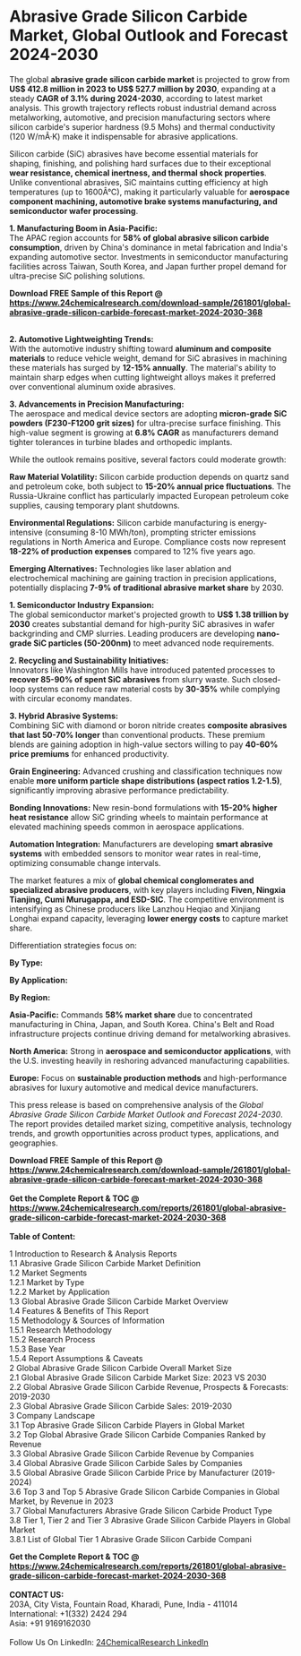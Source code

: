 <h1>Abrasive Grade Silicon Carbide Market, Global Outlook and Forecast 2024-2030</h1><p>The global <strong>abrasive grade silicon carbide market</strong> is projected to grow from <strong>US$ 412.8 million in 2023 to US$ 527.7 million by 2030</strong>, expanding at a steady <strong>CAGR of 3.1% during 2024-2030</strong>, according to latest market analysis. This growth trajectory reflects robust industrial demand across metalworking, automotive, and precision manufacturing sectors where silicon carbide's superior hardness (9.5 Mohs) and thermal conductivity (120 W/mÂ·K) make it indispensable for abrasive applications.</p><p>Silicon carbide (SiC) abrasives have become essential materials for shaping, finishing, and polishing hard surfaces due to their exceptional <strong>wear resistance, chemical inertness, and thermal shock properties</strong>. Unlike conventional abrasives, SiC maintains cutting efficiency at high temperatures (up to 1600Â°C), making it particularly valuable for <strong>aerospace component machining, automotive brake systems manufacturing, and semiconductor wafer processing</strong>.</p><p><strong>1. Manufacturing Boom in Asia-Pacific:</strong><br>
The APAC region accounts for <strong>58% of global abrasive silicon carbide consumption</strong>, driven by China's dominance in metal fabrication and India's expanding automotive sector. Investments in semiconductor manufacturing facilities across Taiwan, South Korea, and Japan further propel demand for ultra-precise SiC polishing solutions.</p><div><b>Download FREE Sample of this Report @ 
            <a href="https://www.24chemicalresearch.com/download-sample/261801/global-abrasive-grade-silicon-carbide-forecast-market-2024-2030-368">
            https://www.24chemicalresearch.com/download-sample/261801/global-abrasive-grade-silicon-carbide-forecast-market-2024-2030-368</a></b></div><br><p><strong>2. Automotive Lightweighting Trends:</strong><br>
With the automotive industry shifting toward <strong>aluminum and composite materials</strong> to reduce vehicle weight, demand for SiC abrasives in machining these materials has surged by <strong>12-15% annually</strong>. The material's ability to maintain sharp edges when cutting lightweight alloys makes it preferred over conventional aluminum oxide abrasives.</p><p><strong>3. Advancements in Precision Manufacturing:</strong><br>
The aerospace and medical device sectors are adopting <strong>micron-grade SiC powders (F230-F1200 grit sizes)</strong> for ultra-precise surface finishing. This high-value segment is growing at <strong>6.8% CAGR</strong> as manufacturers demand tighter tolerances in turbine blades and orthopedic implants.</p><p>While the outlook remains positive, several factors could moderate growth:</p><p><strong>Raw Material Volatility:</strong> Silicon carbide production depends on quartz sand and petroleum coke, both subject to <strong>15-20% annual price fluctuations</strong>. The Russia-Ukraine conflict has particularly impacted European petroleum coke supplies, causing temporary plant shutdowns.</p><p><strong>Environmental Regulations:</strong> Silicon carbide manufacturing is energy-intensive (consuming 8-10 MWh/ton), prompting stricter emissions regulations in North America and Europe. Compliance costs now represent <strong>18-22% of production expenses</strong> compared to 12% five years ago.</p><p><strong>Emerging Alternatives:</strong> Technologies like laser ablation and electrochemical machining are gaining traction in precision applications, potentially displacing <strong>7-9% of traditional abrasive market share</strong> by 2030.</p><p><strong>1. Semiconductor Industry Expansion:</strong><br>
The global semiconductor market's projected growth to <strong>US$ 1.38 trillion by 2030</strong> creates substantial demand for high-purity SiC abrasives in wafer backgrinding and CMP slurries. Leading producers are developing <strong>nano-grade SiC particles (50-200nm)</strong> to meet advanced node requirements.</p><p><strong>2. Recycling and Sustainability Initiatives:</strong><br>
Innovators like Washington Mills have introduced patented processes to <strong>recover 85-90% of spent SiC abrasives</strong> from slurry waste. Such closed-loop systems can reduce raw material costs by <strong>30-35%</strong> while complying with circular economy mandates.</p><p><strong>3. Hybrid Abrasive Systems:</strong><br>
Combining SiC with diamond or boron nitride creates <strong>composite abrasives that last 50-70% longer</strong> than conventional products. These premium blends are gaining adoption in high-value sectors willing to pay <strong>40-60% price premiums</strong> for enhanced productivity.</p><p><strong>Grain Engineering:</strong> Advanced crushing and classification techniques now enable <strong>more uniform particle shape distributions (aspect ratios 1.2-1.5)</strong>, significantly improving abrasive performance predictability.</p><p><strong>Bonding Innovations:</strong> New resin-bond formulations with <strong>15-20% higher heat resistance</strong> allow SiC grinding wheels to maintain performance at elevated machining speeds common in aerospace applications.</p><p><strong>Automation Integration:</strong> Manufacturers are developing <strong>smart abrasive systems</strong> with embedded sensors to monitor wear rates in real-time, optimizing consumable change intervals.</p><p>The market features a mix of <strong>global chemical conglomerates and specialized abrasive producers</strong>, with key players including <strong>Fiven, Ningxia Tianjing, Cumi Murugappa, and ESD-SIC</strong>. The competitive environment is intensifying as Chinese producers like Lanzhou Heqiao and Xinjiang Longhai expand capacity, leveraging <strong>lower energy costs</strong> to capture market share.</p><p>Differentiation strategies focus on:</p><p><strong>By Type:</strong></p><p><strong>By Application:</strong></p><p><strong>By Region:</strong></p><p><strong>Asia-Pacific:</strong> Commands <strong>58% market share</strong> due to concentrated manufacturing in China, Japan, and South Korea. China's Belt and Road infrastructure projects continue driving demand for metalworking abrasives.</p><p><strong>North America:</strong> Strong in <strong>aerospace and semiconductor applications</strong>, with the U.S. investing heavily in reshoring advanced manufacturing capabilities.</p><p><strong>Europe:</strong> Focus on <strong>sustainable production methods</strong> and high-performance abrasives for luxury automotive and medical device manufacturers.</p><p>This press release is based on comprehensive analysis of the <em>Global Abrasive Grade Silicon Carbide Market Outlook and Forecast 2024-2030</em>. The report provides detailed market sizing, competitive analysis, technology trends, and growth opportunities across product types, applications, and geographies.</p><div><b>Download FREE Sample of this Report @ 
            <a href="https://www.24chemicalresearch.com/download-sample/261801/global-abrasive-grade-silicon-carbide-forecast-market-2024-2030-368">
            https://www.24chemicalresearch.com/download-sample/261801/global-abrasive-grade-silicon-carbide-forecast-market-2024-2030-368</a></b></div><br><div><b>Get the Complete Report & TOC @ 
            <a href="https://www.24chemicalresearch.com/reports/261801/global-abrasive-grade-silicon-carbide-forecast-market-2024-2030-368">
            https://www.24chemicalresearch.com/reports/261801/global-abrasive-grade-silicon-carbide-forecast-market-2024-2030-368</a></b></div><br>
            <b>Table of Content:</b><p>1 Introduction to Research & Analysis Reports<br />
    1.1 Abrasive Grade Silicon Carbide Market Definition<br />
    1.2 Market Segments<br />
        1.2.1 Market by Type<br />
        1.2.2 Market by Application<br />
    1.3 Global Abrasive Grade Silicon Carbide Market Overview<br />
    1.4 Features & Benefits of This Report<br />
    1.5 Methodology & Sources of Information<br />
        1.5.1 Research Methodology<br />
        1.5.2 Research Process<br />
        1.5.3 Base Year<br />
        1.5.4 Report Assumptions & Caveats<br />
2 Global Abrasive Grade Silicon Carbide Overall Market Size<br />
    2.1 Global Abrasive Grade Silicon Carbide Market Size: 2023 VS 2030<br />
    2.2 Global Abrasive Grade Silicon Carbide Revenue, Prospects & Forecasts: 2019-2030<br />
    2.3 Global Abrasive Grade Silicon Carbide Sales: 2019-2030<br />
3 Company Landscape<br />
    3.1 Top Abrasive Grade Silicon Carbide Players in Global Market<br />
    3.2 Top Global Abrasive Grade Silicon Carbide Companies Ranked by Revenue<br />
    3.3 Global Abrasive Grade Silicon Carbide Revenue by Companies<br />
    3.4 Global Abrasive Grade Silicon Carbide Sales by Companies<br />
    3.5 Global Abrasive Grade Silicon Carbide Price by Manufacturer (2019-2024)<br />
    3.6 Top 3 and Top 5 Abrasive Grade Silicon Carbide Companies in Global Market, by Revenue in 2023<br />
    3.7 Global Manufacturers Abrasive Grade Silicon Carbide Product Type<br />
    3.8 Tier 1, Tier 2 and Tier 3 Abrasive Grade Silicon Carbide Players in Global Market<br />
        3.8.1 List of Global Tier 1 Abrasive Grade Silicon Carbide Compani</p><div><b>Get the Complete Report & TOC @ 
            <a href="https://www.24chemicalresearch.com/reports/261801/global-abrasive-grade-silicon-carbide-forecast-market-2024-2030-368">
            https://www.24chemicalresearch.com/reports/261801/global-abrasive-grade-silicon-carbide-forecast-market-2024-2030-368</a></b></div><br><b>CONTACT US:</b><br>
            203A, City Vista, Fountain Road, Kharadi, Pune, India - 411014<br>
            International: +1(332) 2424 294<br>
            Asia: +91 9169162030 <br><br>
            Follow Us On LinkedIn: <a href="https://www.linkedin.com/company/24chemicalresearch/">24ChemicalResearch LinkedIn</a>